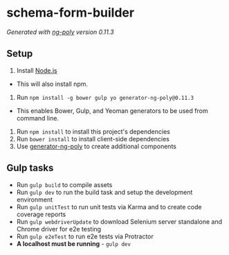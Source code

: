 # schema-form-builder

*Generated with [ng-poly](https://github.com/dustinspecker/generator-ng-poly/tree/v0.11.3) version 0.11.3*

## Setup
1. Install [Node.js](http://nodejs.org/)
 - This will also install npm.
1. Run `npm install -g bower gulp yo generator-ng-poly@0.11.3`
 - This enables Bower, Gulp, and Yeoman generators to be used from command line.
1. Run `npm install` to install this project's dependencies
1. Run `bower install` to install client-side dependencies
1. Use [generator-ng-poly](https://github.com/dustinspecker/generator-ng-poly) to create additional components

## Gulp tasks
- Run `gulp build` to compile assets
- Run `gulp dev` to run the build task and setup the development environment
- Run `gulp unitTest` to run unit tests via Karma and to create code coverage reports
- Run `gulp webdriverUpdate` to download Selenium server standalone and Chrome driver for e2e testing
- Run `gulp e2eTest` to run e2e tests via Protractor
 - **A localhost must be running** - `gulp dev`